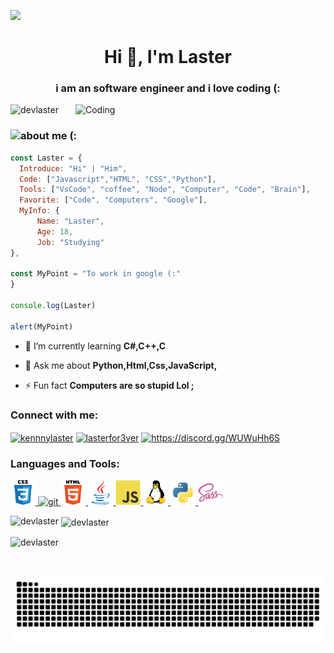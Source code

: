 <img src="https://blogs.swarthmore.edu/its/wp-content/uploads/2022/12/github-universe-1920x768.png"  height="1500px"  ></img>

<h1 align="center">Hi 👋, I'm Laster</h1>


<h3 align="center">i am an software engineer and i love coding (:</h3>
<img align="right" alt="Coding" width="400" src="https://user-images.githubusercontent.com/74038190/238353480-219bcc70-f5dc-466b-9a60-29653d8e8433.gif">


<p align="left"> <img src="https://komarev.com/ghpvc/?username=devlaster&label=Profile%20views&color=0e75b6&style=flat" alt="devlaster" /> </p>


### <img src="https://media.giphy.com/media/VgCDAzcKvsR6OM0uWg/giphy.gif" width="50">about me (:

```javascript
const Laster = {
  Introduce: "Hi" | "Him",
  Code: ["Javascript","HTML", "CSS","Python"],
  Tools: ["VsCode", "coffee", "Node", "Computer", "Code", "Brain"],
  Favorite: ["Code", "Computers", "Google"],
  MyInfo: {
      Name: "Laster",
      Age: 18,
      Job: "Studying"
},

const MyPoint = "To work in google (:"
}

console.log(Laster)

alert(MyPoint)
```







- 🌱 I’m currently learning **C#,C++,C**

- 💬 Ask me about **Python,Html,Css,JavaScript,**

- ⚡ Fun fact **Computers are so stupid Lol ;**

<h3 align="left">Connect with me:</h3>
<p align="left">
<a href="https://twitter.com/kennnylaster" target="blank"><img align="center" src="https://raw.githubusercontent.com/rahuldkjain/github-profile-readme-generator/master/src/images/icons/Social/twitter.svg" alt="kennnylaster" height="30" width="40" /></a>
<a href="https://instagram.com/lasterfor3ver" target="blank"><img align="center" src="https://raw.githubusercontent.com/rahuldkjain/github-profile-readme-generator/master/src/images/icons/Social/instagram.svg" alt="lasterfor3ver" height="30" width="40" /></a>
<a href="https://discord.gg/https://discord.gg/tPdPWyyT" target="blank"><img align="center" src="https://raw.githubusercontent.com/rahuldkjain/github-profile-readme-generator/master/src/images/icons/Social/discord.svg" alt="https://discord.gg/WUWuHh6S" height="30" width="40" /></a>


</p>



<h3 align="left">Languages and Tools:</h3>
<p align="left"> <a href="https://www.w3schools.com/css/" target="_blank" rel="noreferrer"> <img src="https://raw.githubusercontent.com/devicons/devicon/master/icons/css3/css3-original-wordmark.svg" alt="css3" width="40" height="40"/> </a> <a href="https://git-scm.com/" target="_blank" rel="noreferrer"> <img src="https://www.vectorlogo.zone/logos/git-scm/git-scm-icon.svg" alt="git" width="40" height="40"/> </a> <a href="https://www.w3.org/html/" target="_blank" rel="noreferrer"> <img src="https://raw.githubusercontent.com/devicons/devicon/master/icons/html5/html5-original-wordmark.svg" alt="html5" width="40" height="40"/> </a> <a href="https://www.java.com" target="_blank" rel="noreferrer"> <img src="https://raw.githubusercontent.com/devicons/devicon/master/icons/java/java-original.svg" alt="java" width="40" height="40"/> </a> <a href="https://developer.mozilla.org/en-US/docs/Web/JavaScript" target="_blank" rel="noreferrer"> <img src="https://raw.githubusercontent.com/devicons/devicon/master/icons/javascript/javascript-original.svg" alt="javascript" width="40" height="40"/> </a> <a href="https://www.linux.org/" target="_blank" rel="noreferrer"> <img src="https://raw.githubusercontent.com/devicons/devicon/master/icons/linux/linux-original.svg" alt="linux" width="40" height="40"/> </a> <a href="https://www.python.org" target="_blank" rel="noreferrer"> <img src="https://raw.githubusercontent.com/devicons/devicon/master/icons/python/python-original.svg" alt="python" width="40" height="40"/> </a> <a href="https://sass-lang.com" target="_blank" rel="noreferrer"> <img src="https://raw.githubusercontent.com/devicons/devicon/master/icons/sass/sass-original.svg" alt="sass" width="40" height="40"/> </a> </p>



<p><img align="left" src="https://github-readme-stats.vercel.app/api/top-langs?username=devlaster&show_icons=true&locale=en&layout=compact" alt="devlaster" /></p>

<p>&nbsp;<img align="center" src="https://github-readme-stats.vercel.app/api?username=devlaster&show_icons=true&locale=en" alt="devlaster" /></p>

<p><img align="center" src="https://github-readme-streak-stats.herokuapp.com/?user=devlaster&" alt="devlaster" /></p>

<br>

<img src="https://raw.githubusercontent.com/platane/snk/output/github-contribution-grid-snake.svg"><img>
